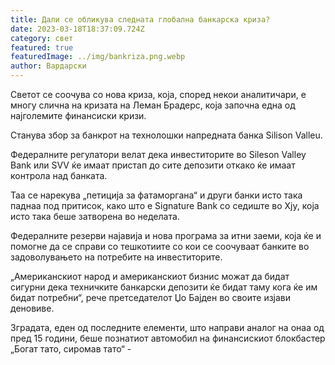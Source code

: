 ```yaml
---
title: Дали се обликува следната глобална банкарска криза?
date: 2023-03-18T18:37:09.724Z
category: свет
featured: true
featuredImage: ../img/bankriza.png.webp
author: Вардарски
---
```


Светот се соочува со нова криза, која, според некои аналитичари, е многу слична на кризата на Леман Брадерс, која започна една од најголемите финансиски кризи.

Станува збор за банкрот на технолошки напредната банка Sіlіson Valleu.

Федералните регулатори велат дека инвеститорите во Sileson Valley Bank или SVV ќе имаат пристап до сите депозити откако ќе имаат контрола над банката.

Таа се нарекува „петиција за фатаморгана“ и други банки исто така паднаа под притисок, како што е Signature Bank со седиште во Хју, која исто така беше затворена во неделата.

Федералните резерви најавија и нова програма за итни заеми, која ќе и помогне да се справи со тешкотиите со кои се соочуваат банките во задоволувањето на потребите на инвеститорите.

„Американскиот народ и американскиот бизнис можат да бидат сигурни дека техничките банкарски депозити ќе бидат таму кога ќе им бидат потребни“, рече претседателот Џо Бајден во своите изјави деновиве.

Зградата, еден од последните елементи, што направи аналог на онаа од пред 15 години, беше познатиот автомобил на финансискиот блокбастер „Богат тато, сиромав тато“ -

